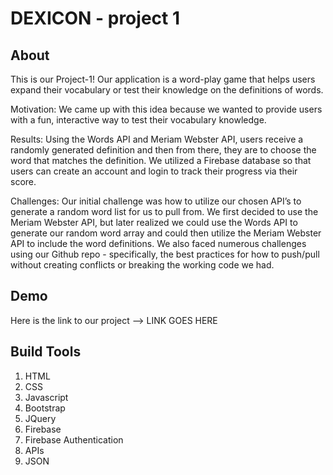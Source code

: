 # DEXICON - project 1

## About

This is our Project-1! Our application is a word-play game that helps users expand their vocabulary or test their knowledge on the definitions of words.

Motivation: We came up with this idea because we wanted to provide users with a fun, interactive way to test their vocabulary knowledge.

Results: Using the Words API and Meriam Webster API, users receive a randomly generated definition and then from there, they are to choose the word that matches the definition. We utilized a Firebase database so that users can create an account and login to track their progress via their score.

Challenges: Our initial challenge was how to utilize our chosen API’s to generate a random word list for us to pull from. We first decided to use the Meriam Webster API, but later realized we could use the Words API to generate our random word array and could then utilize the Meriam Webster API to include the word definitions. We also faced numerous challenges using our Github repo - specifically, the best practices for how to push/pull without creating conflicts or breaking the working code we had.

## Demo
Here is the link to our project --> LINK GOES HERE

## Build Tools
1. HTML
2. CSS
3. Javascript
4. Bootstrap
5. JQuery
6. Firebase
7. Firebase Authentication
8. APIs
9. JSON


